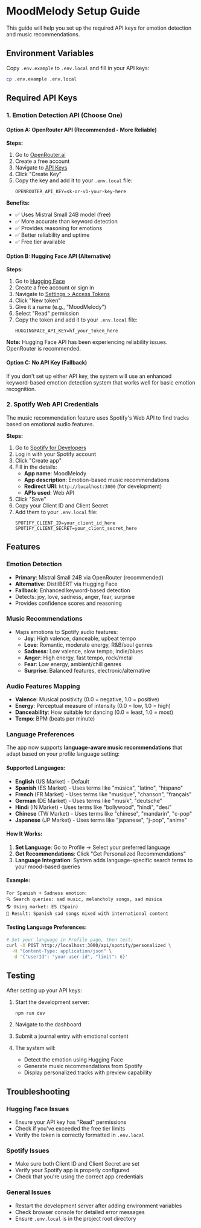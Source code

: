 # MoodMelody Setup Guide

This guide will help you set up the required API keys for emotion detection and music recommendations.

## Environment Variables

Copy `.env.example` to `.env.local` and fill in your API keys:

```bash
cp .env.example .env.local
```

## Required API Keys

### 1. Emotion Detection API (Choose One)

#### Option A: OpenRouter API (Recommended - More Reliable)

**Steps:**
1. Go to [OpenRouter.ai](https://openrouter.ai/)
2. Create a free account
3. Navigate to [API Keys](https://openrouter.ai/keys)
4. Click "Create Key"
5. Copy the key and add it to your `.env.local` file:
   ```
   OPENROUTER_API_KEY=sk-or-v1-your-key-here
   ```

**Benefits:**
- ✅ Uses Mistral Small 24B model (free)
- ✅ More accurate than keyword detection
- ✅ Provides reasoning for emotions
- ✅ Better reliability and uptime
- ✅ Free tier available

#### Option B: Hugging Face API (Alternative)

**Steps:**
1. Go to [Hugging Face](https://huggingface.co/)
2. Create a free account or sign in
3. Navigate to [Settings > Access Tokens](https://huggingface.co/settings/tokens)
4. Click "New token"
5. Give it a name (e.g., "MoodMelody")
6. Select "Read" permission
7. Copy the token and add it to your `.env.local` file:
   ```
   HUGGINGFACE_API_KEY=hf_your_token_here
   ```

**Note:** Hugging Face API has been experiencing reliability issues. OpenRouter is recommended.

#### Option C: No API Key (Fallback)

If you don't set up either API key, the system will use an enhanced keyword-based emotion detection system that works well for basic emotion recognition.

### 2. Spotify Web API Credentials

The music recommendation feature uses Spotify's Web API to find tracks based on emotional audio features.

**Steps:**
1. Go to [Spotify for Developers](https://developer.spotify.com/dashboard)
2. Log in with your Spotify account
3. Click "Create app"
4. Fill in the details:
   - **App name**: MoodMelody
   - **App description**: Emotion-based music recommendations
   - **Redirect URI**: `http://localhost:3000` (for development)
   - **APIs used**: Web API
5. Click "Save"
6. Copy your Client ID and Client Secret
7. Add them to your `.env.local` file:
   ```
   SPOTIFY_CLIENT_ID=your_client_id_here
   SPOTIFY_CLIENT_SECRET=your_client_secret_here
   ```

## Features

### Emotion Detection
- **Primary**: Mistral Small 24B via OpenRouter (recommended)
- **Alternative**: DistilBERT via Hugging Face
- **Fallback**: Enhanced keyword-based detection
- Detects: joy, love, sadness, anger, fear, surprise
- Provides confidence scores and reasoning

### Music Recommendations
- Maps emotions to Spotify audio features:
  - **Joy**: High valence, danceable, upbeat tempo
  - **Love**: Romantic, moderate energy, R&B/soul genres
  - **Sadness**: Low valence, slow tempo, indie/blues
  - **Anger**: High energy, fast tempo, rock/metal
  - **Fear**: Low energy, ambient/chill genres
  - **Surprise**: Balanced features, electronic/alternative

### Audio Features Mapping
- **Valence**: Musical positivity (0.0 = negative, 1.0 = positive)
- **Energy**: Perceptual measure of intensity (0.0 = low, 1.0 = high)
- **Danceability**: How suitable for dancing (0.0 = least, 1.0 = most)
- **Tempo**: BPM (beats per minute)

### Language Preferences

The app now supports **language-aware music recommendations** that adapt based on your profile language setting:

#### Supported Languages:
- **English** (US Market) - Default
- **Spanish** (ES Market) - Uses terms like "música", "latino", "hispano"
- **French** (FR Market) - Uses terms like "musique", "chanson", "français"  
- **German** (DE Market) - Uses terms like "musik", "deutsche"
- **Hindi** (IN Market) - Uses terms like "bollywood", "hindi", "desi"
- **Chinese** (TW Market) - Uses terms like "chinese", "mandarin", "c-pop"
- **Japanese** (JP Market) - Uses terms like "japanese", "j-pop", "anime"

#### How It Works:
1. **Set Language**: Go to Profile → Select your preferred language
2. **Get Recommendations**: Click "Get Personalized Recommendations" 
3. **Language Integration**: System adds language-specific search terms to your mood-based queries

#### Example:
```
For Spanish + Sadness emotion:
🔍 Search queries: sad music, melancholy songs, sad música
🌎 Using market: ES (Spain)
🎯 Result: Spanish sad songs mixed with international content
```

#### Testing Language Preferences:
```bash
# Set your language in Profile page, then test:
curl -X POST http://localhost:3000/api/spotify/personalized \
  -H "Content-Type: application/json" \
  -d '{"userId": "your-user-id", "limit": 6}'
```

## Testing

After setting up your API keys:

1. Start the development server:
   ```bash
   npm run dev
   ```

2. Navigate to the dashboard
3. Submit a journal entry with emotional content
4. The system will:
   - Detect the emotion using Hugging Face
   - Generate music recommendations from Spotify
   - Display personalized tracks with preview capability

## Troubleshooting

### Hugging Face Issues
- Ensure your API key has "Read" permissions
- Check if you've exceeded the free tier limits
- Verify the token is correctly formatted in `.env.local`

### Spotify Issues
- Make sure both Client ID and Client Secret are set
- Verify your Spotify app is properly configured
- Check that you're using the correct app credentials

### General Issues
- Restart the development server after adding environment variables
- Check browser console for detailed error messages
- Ensure `.env.local` is in the project root directory 